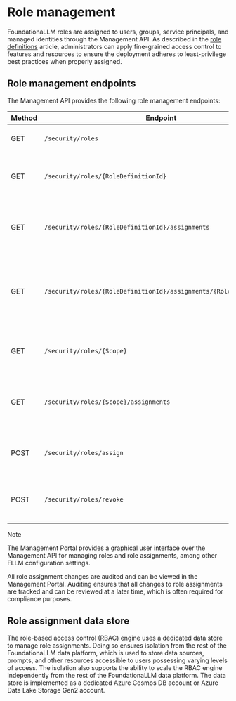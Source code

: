 # Role management

FoundationaLLM roles are assigned to users, groups, service principals, and managed identities through the Management API. As described in the [role definitions](role-definitions.md) article, administrators can apply fine-grained access control to features and resources to ensure the deployment adheres to least-privilege best practices when properly assigned.

## Role management endpoints

The Management API provides the following role management endpoints:

| Method | Endpoint | Description |
| --- | --- | --- |
| GET | `/security/roles` | Returns a list of all roles. |
| GET | `/security/roles/{RoleDefinitionId}` | Returns the role settings for the specified role. |
| GET | `/security/roles/{RoleDefinitionId}/assignments` | Returns a list of all role assignments for the specified role. |
| GET | `/security/roles/{RoleDefinitionId}/assignments/{RoleAssignmentId}` | Returns the role assignment settings for the specified role assignment. |
| GET | `/security/roles/{Scope}` | Returns a list of all roles at the specified scope. |
| GET | `/security/roles/{Scope}/assignments` | Returns a list of all role assignments at the specified scope. |
| POST | `/security/roles/assign` | Assigns a role to an Entra ID user or group. |
| POST | `/security/roles/revoke` | Revokes a role from an Entra ID user or group. |

> [!NOTE]
> The Management Portal provides a graphical user interface over the Management API for managing roles and role assignments, among other FLLM configuration settings.

All role assignment changes are audited and can be viewed in the Management Portal. Auditing ensures that all changes to role assignments are tracked and can be reviewed at a later time, which is often required for compliance purposes.

## Role assignment data store

The role-based access control (RBAC) engine uses a dedicated data store to manage role assignments. Doing so ensures isolation from the rest of the FoundationaLLM data platform, which is used to store data sources, prompts, and other resources accessible to users possessing varying levels of access. The isolation also supports the ability to scale the RBAC engine independently from the rest of the FoundationaLLM data platform. The data store is implemented as a dedicated Azure Cosmos DB account or Azure Data Lake Storage Gen2 account.
